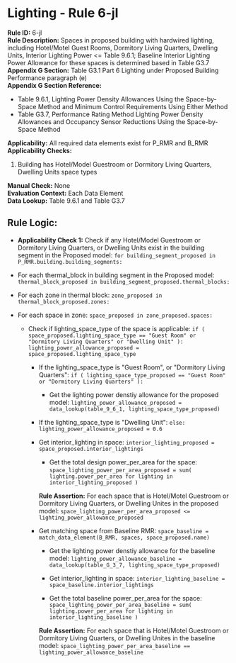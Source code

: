 
# Lighting - Rule 6-jl

**Rule ID:** 6-jl  
**Rule Description:** Spaces in proposed building with hardwired lighting, including Hotel/Motel Guest Rooms, Dormitory Living Quarters, Dwelling Units, Interior Lighting Power <= Table 9.6.1; Baseline Interior Lighting Power Allowance for these spaces is determined based in Table G3.7  
**Appendix G Section:** Table G3.1 Part 6 Lighting under Proposed Building Performance paragraph (e)  
**Appendix G Section Reference:**  

- Table 9.6.1, Lighting Power Density Allowances Using the Space-by-Space Method and Minimum Control Requirements Using Either Method  
- Table G3.7, Performance Rating Method Lighting Power Density Allowances and Occupancy Sensor Reductions Using the Space-by-Space Method

**Applicability:** All required data elements exist for P_RMR  and B_RMR
**Applicability Checks:**  

  1. Building has Hotel/Model Guestroom or Dormitory Living Quarters, Dwelling Units space types  

**Manual Check:** None  
**Evaluation Context:** Each Data Element  
**Data Lookup:** Table 9.6.1 and Table G3.7  
## Rule Logic: 

- **Applicability Check 1:** Check if any Hotel/Model Guestroom or Dormitory Living Quarters, or Dwelling Units exist in the building segment in the Proposed model: ```for building_segment_proposed in P_RMR.building.building_segments:```  

- For each thermal_block in building segment in the Proposed model: ```thermal_block_proposed in building_segment_proposed.thermal_blocks:```

- For each zone in thermal block: ```zone_proposed in thermal_block_proposed.zones:```

- For each space in zone: ```space_proposed in zone_proposed.spaces:```  

  - Check if lighting_space_type of the space is applicable: ```if ( space_proposed.lighting_space_type == "Guest Room" or "Dormitory Living Quarters" or "Dwelling Unit" ): lighting_power_allowance_proposed = space_proposed.lighting_space_type```  

    - If the lighting_space_type is "Guest Room", or "Dormitory Living Quarters": ```if ( lighting_space_type_proposed == "Guest Room" or "Dormitory Living Quarters" ):```  

      - Get the lighting power denstiy allowance for the proposed model: ```lighting_power_allowance_proposed = data_lookup(table_9_6_1, lighting_space_type_proposed)```  

    - If the lighting_space_type is "Dwelling Unit": ```else: lighting_power_allowance_proposed = 0.6```  

    - Get interior_lighting in space: ```interior_lighting_proposed = space_proposed.interior_lightings```  

      - Get the total design power_per_area for the space: ```space_lighting_power_per_area_proposed = sum( lighting.power_per_area for lighting in interior_lighting_proposed )```  

      **Rule Assertion:** For each space that is Hotel/Motel Guestroom or Dormitory Living Quarters, or Dwelling Unites in the proposed model: ```space_lighting_power_per_area_proposed <= lighting_power_allowance_proposed```  

    - Get matching space from Baseline RMR: ```space_baseline = match_data_element(B_RMR, spaces, space_proposed.name)```  

      - Get the lighting power denstiy allowance for the baseline model: ```lighting_power_allowance_baseline = data_lookup(table_G_3_7, lighting_space_type_proposed)```  

      - Get interior_lighting in space: ```interior_lighting_baseline = space_baseline.interior_lightings```  

      - Get the total baseline power_per_area for the space: ```space_lighting_power_per_area_baseline = sum( lighting.power_per_area for lighting in interior_lighting_baseline )```  

      **Rule Assertion:** For each space that is Hotel/Motel Guestroom or Dormitory Living Quarters, or Dwelling Unites in the baseline model: ```space_lighting_power_per_area_baseline == lighting_power_allowance_baseline```  
